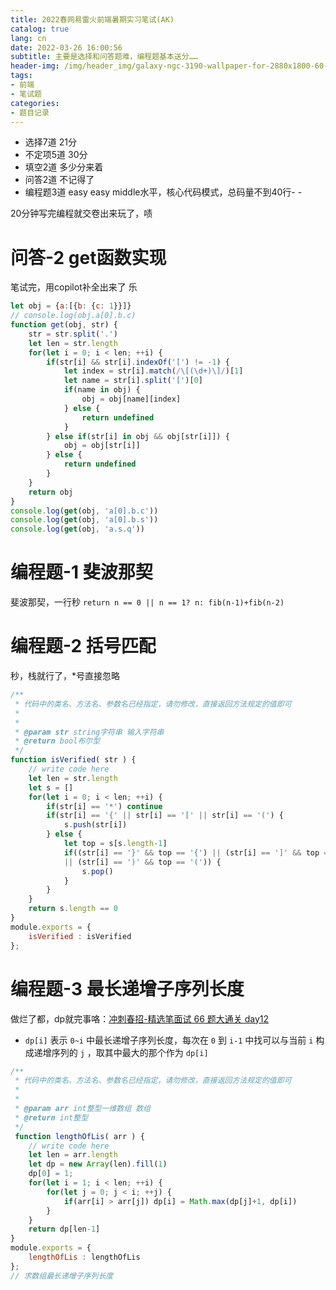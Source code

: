```yaml
---
title: 2022春网易雷火前端暑期实习笔试(AK)
catalog: true
lang: cn
date: 2022-03-26 16:00:56 
subtitle: 主要是选择和问答题难，编程题基本送分……
header-img: /img/header_img/galaxy-ngc-3190-wallpaper-for-2880x1800-60-653.jpg
tags:
- 前端
- 笔试题
categories:
- 题目记录
---
```


- 选择7道   21分
- 不定项5道 30分
- 填空2道 多少分来着
- 问答2道 不记得了
- 编程题3道 easy easy middle水平，核心代码模式，总码量不到40行- -

20分钟写完编程就交卷出来玩了，啧
# 问答-2 get函数实现
笔试完，用copilot补全出来了
乐
```js
let obj = {a:[{b: {c: 1}}]}
// console.log(obj.a[0].b.c)
function get(obj, str) {
    str = str.split('.')
    let len = str.length
    for(let i = 0; i < len; ++i) {
        if(str[i] && str[i].indexOf('[') != -1) {
            let index = str[i].match(/\[(\d+)\]/)[1]
            let name = str[i].split('[')[0]
            if(name in obj) {
                obj = obj[name][index]
            } else {
                return undefined
            }
        } else if(str[i] in obj && obj[str[i]]) {
            obj = obj[str[i]]
        } else {
            return undefined
        }
    }
    return obj
}
console.log(get(obj, 'a[0].b.c'))
console.log(get(obj, 'a[0].b.s'))
console.log(get(obj, 'a.s.q'))
```
# 编程题-1 斐波那契

斐波那契，一行秒
`return n == 0 || n == 1? n: fib(n-1)+fib(n-2)`

# 编程题-2 括号匹配
秒，栈就行了，*号直接忽略
```js
/**
 * 代码中的类名、方法名、参数名已经指定，请勿修改，直接返回方法规定的值即可
 *
 * 
 * @param str string字符串 输入字符串
 * @return bool布尔型
 */
function isVerified( str ) {
    // write code here
    let len = str.length
    let s = []
    for(let i = 0; i < len; ++i) {
        if(str[i] == '*') continue
        if(str[i] == '{' || str[i] == '[' || str[i] == '(') {
            s.push(str[i])
        } else {
            let top = s[s.length-1]
            if((str[i] == '}' && top == '{') || (str[i] == ']' && top == '[') 
            || (str[i] == ')' && top == '(')) {
                s.pop()
            }
        }
    }
    return s.length == 0
}
module.exports = {
    isVerified : isVerified
};
```
# 编程题-3 最长递增子序列长度
做烂了都，dp就完事咯：[冲刺春招-精选笔面试 66 题大通关 day12](https://ysx.cosine.ren/cn/%E5%86%B2%E5%88%BA%E6%98%A5%E6%8B%9B-%E7%B2%BE%E9%80%89%E7%AC%94%E9%9D%A2%E8%AF%95%2066%20%E9%A2%98%E5%A4%A7%E9%80%9A%E5%85%B3%20day12/#%E6%80%9D%E8%B7%AF-2)

- `dp[i]` 表示 `0~i` 中最长递增子序列长度，每次在 `0` 到 `i-1` 中找可以与当前 `i` 构成递增序列的 `j` ，取其中最大的那个作为 `dp[i]`
```js
/**
 * 代码中的类名、方法名、参数名已经指定，请勿修改，直接返回方法规定的值即可
 *
 * 
 * @param arr int整型一维数组 数组
 * @return int整型
 */
 function lengthOfLis( arr ) {
    // write code here
    let len = arr.length
    let dp = new Array(len).fill(1)
    dp[0] = 1;
    for(let i = 1; i < len; ++i) {
        for(let j = 0; j < i; ++j) {
            if(arr[i] > arr[j]) dp[i] = Math.max(dp[j]+1, dp[i])
        }
    }
    return dp[len-1]
}
module.exports = {
    lengthOfLis : lengthOfLis
};
// 求数组最长递增子序列长度
```